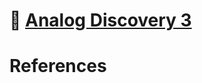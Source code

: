 # :signal_strength: [Analog Discovery 3](https://digilent.com/reference/test-and-measurement/analog-discovery-3/start)


# References

